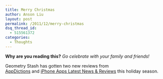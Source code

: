 ```yaml
---
title: Merry Christmas
author: Anson Liu
layout: post
permalink: /2011/12/merry-christmas
dsq_thread_id:
  - 515561372
categories:
  - Thoughts
---
```

**Why are you reading this?** *Go celebrate with your family and friends!*

Geometry Stash has gotten two new reviews from  
<a href="http://appdictions.com/archives/8304" target="_blank">AppDictions</a> and <a href="http://www.iphoneappsreviewonline.com/utilities/geometry-stash-an-ultimate-guide-for-geometry-lessons/" target="_blank">iPhone Apps Latest News & Reviews</a> this holiday season.